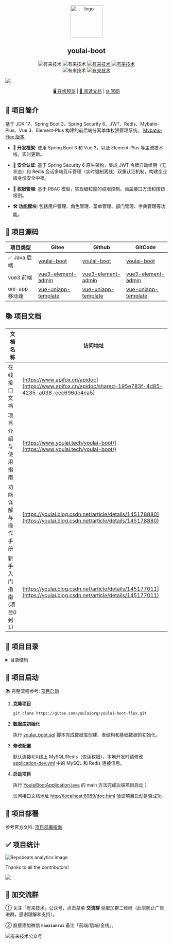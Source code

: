 
<div align="center">
   <img alt="logo" width="100" height="100" src="https://foruda.gitee.com/images/1733417239320800627/3c5290fe_716974.png">
   <h2>youlai-boot</h2>
   <img alt="有来技术" src="https://img.shields.io/badge/Java -17-brightgreen.svg"/>
   <img alt="有来技术" src="https://img.shields.io/badge/SpringBoot-3.3.6-green.svg"/>
   <a href="https://gitee.com/youlaiorg/youlai-boot" target="_blank">
     <img alt="有来技术" src="https://gitee.com/youlaiorg/youlai-boot/badge/star.svg"/>
   </a>     
   <a href="https://github.com/haoxianrui" target="_blank">
     <img alt="有来技术" src="https://img.shields.io/github/stars/haoxianrui/youlai-boot.svg?style=social&label=Stars"/>
   </a>
   <br/>
   <img alt="有来技术" src="https://img.shields.io/badge/license-Apache%20License%202.0-blue.svg"/>
   <a href="https://gitee.com/youlaiorg" target="_blank">
     <img alt="有来技术" src="https://img.shields.io/badge/Author-有来开源组织-orange.svg"/>
   </a>
</div>

![](https://raw.gitmirror.com/youlaitech/image/main/docs/rainbow.png)

<div align="center">
  <a target="_blank" href="https://vue.youlai.tech/">🖥️ 在线预览</a> |  <a target="_blank" href="https://youlai.blog.csdn.net/article/details/145178880">📑 阅读文档</a> |  <a target="_blank" href="https://www.youlai.tech/youlai-boot">🌐 官网</a>
</div>

## 📢 项目简介

基于 JDK 17、Spring Boot 3、Spring Security 6、JWT、Redis、Mybatis-Plus、Vue 3、Element-Plus 构建的前后端分离单体权限管理系统。 [Mybatis-Flex 版本](https://gitee.com/youlaiorg/youlai-boot-flex)

- **🚀 开发框架**: 使用 Spring Boot 3 和 Vue 3，以及 Element-Plus 等主流技术栈，实时更新。

- **🔐 安全认证**: 基于 Spring Security 6 原生架构，集成 JWT 令牌自动续期（无状态）和 Redis 会话多端互斥管理（实时强制离线）双重认证机制，构建企业级身份安全中枢。

- **🔑 权限管理**: 基于 RBAC 模型，实现细粒度的权限控制，涵盖接口方法和按钮级别。

- **🛠️ 功能模块**: 包括用户管理、角色管理、菜单管理、部门管理、字典管理等功能。

## 🌈 项目源码

| 项目类型       | Gitee                                                        | Github                                                       | GitCode                                                      |
| -------------- | ------------------------------------------------------------ | ------------------------------------------------------------ | ------------------------------------------------------------ |
| ✅ Java 后端    | [youlai-boot](https://gitee.com/youlaiorg/youlai-boot)       | [youlai-boot](https://github.com/haoxianrui/youlai-boot)     | [youlai-boot](https://gitcode.com/youlai/youlai-boot)        |
| vue3 前端      | [vue3-element-admin](https://gitee.com/youlaiorg/vue3-element-admin) | [vue3-element-admin](https://github.com/youlaitech/vue3-element-admin) | [vue3-element-admin](https://gitcode.com/youlai/vue3-element-admin) |
| uni-app 移动端 | [vue-uniapp-template](https://gitee.com/youlaiorg/vue-uniapp-template) | [vue-uniapp-template](https://github.com/youlaitech/vue-uniapp-template) | [vue-uniapp-template](https://gitcode.com/youlai/vue-uniapp-template) |



## 📚 项目文档

| 文档名称          | 访问地址                                                                                   |
|---------------|-------------------------------------------------------------------------------------------|
| 在线接口文档        | [https://www.apifox.cn/apidoc](https://www.apifox.cn/apidoc/shared-195e783f-4d85-4235-a038-eec696de4ea5) |
| 项目介绍与使用指南     | [https://www.youlai.tech/youlai-boot/](https://www.youlai.tech/youlai-boot/)              |
| 功能详解与操作手册     | [https://youlai.blog.csdn.net/article/details/145178880](https://youlai.blog.csdn.net/article/details/145178880) |
| 新手入门指南(项目0到1) | [https://youlai.blog.csdn.net/article/details/145177011](https://youlai.blog.csdn.net/article/details/145177011) |


## 📁 项目目录


<details>
<summary> 目录结构 </summary>

<br>

```
youlai-boot
├── docker                              # Docker 目录
│   ├── docker-compose.yml              # docker-compose 脚本
├── sql                                 # SQL脚本
│   ├── mysql                           # MySQL 脚本
├── src                                 # 源码目录
│   ├── common                          # 公共模块
│   │   ├── annotation                  # 注解定义
│   │   ├── base                        # 基础类
│   │   ├── constant                    # 常量
│   │   ├── enums                       # 枚举类型
│   │   ├── exception                   # 异常处理
│   │   ├── model                       # 数据模型
│   │   ├── result                      # 结果封装
│   │   └── util                        # 工具类
│   ├── config                          # 自动装配配置
│   │   └── property                    # 配置属性目录
│   ├── core                            # 核心功能
│   │   ├── aspect                      # 切面(日志、防重提交)
│   │   ├── filter                      # 过滤器(请求日志、限流)
│   │   ├── handler                     # 处理器(数据权限、数据填充)
│   │   └── security                    # Spring Security 安全模块
│   ├── modules                         # 业务模块
│   │   ├── member                      # 会员模块【业务模块演示】
│   │   ├── order                       # 订单模块【业务模块演示】
│   │   ├── product                     # 商品模块【业务模块演示】
│   ├── shared                          # 共享模块
│   │   ├── auth                        # 认证模块
│   │   ├── file                        # 文件模块
│   │   ├── codegen                     # 代码生成模块
│   │   ├── mail                        # 邮件模块
│   │   ├── sms                         # 短信模块
│   │   └── websocket                   # WebSocket 模块
│   ├── system                          # 系统模块
│   │   ├── controller                  # 控制层
│   │   ├── converter                   # MapStruct 转换器
│   │   ├── event                       # 事件处理
│   │   ├── handler                     # 处理器
│   │   ├── listener                    # 监听器
│   │   ├── model                       # 模型层
│   │   │   ├── bo                      # 业务对象
│   │   │   ├── dto                     # 数据传输对象
│   │   │   ├── entity                  # 实体对象
│   │   │   ├── form                    # 表单对象
│   │   │   ├── query                   # 查询参数对象
│   │   │   └── vo                      # 视图对象
│   │   ├── mapper                      # 数据库访问层
│   │   └── service                     # 业务逻辑层
│   └── YouLaiBootApplication           # 启动类
└── end                             
```
</details>



## 🚀 项目启动

📚 完整流程参考: [项目启动](https://www.youlai.tech/youlai-boot/1.%E9%A1%B9%E7%9B%AE%E5%90%AF%E5%8A%A8/)

1. **克隆项目**

   ```bash
   git clone https://gitee.com/youlaiorg/youlai-boot-flex.git
   ```

2. **数据库初始化**

   执行 [youlai_boot.sql](sql/mysql/youlai_boot.sql) 脚本完成数据库创建、表结构和基础数据的初始化。

3. **修改配置**

   默认连接`有来`线上 MySQL/Redis（仅读权限），本地开发时请修改 [application-dev.yml](src/main/resources/application-dev.yml) 中的 MySQL 和 Redis 连接信息。

4. **启动项目**

   执行 [YoulaiBootApplication.java](src/main/java/com/youlai/boot/YoulaiBootApplication.java) 的 main 方法完成后端项目启动；

   访问接口文档地址 [http://localhost:8989/doc.html](http://localhost:8989/doc.html) 验证项目启动是否成功。


## 🚀 项目部署

参考官方文档: [项目部署指南](https://www.youlai.tech/youlai-boot/5.%E9%A1%B9%E7%9B%AE%E9%83%A8%E7%BD%B2/)


## ✅ 项目统计

![](https://repobeats.axiom.co/api/embed/544c5c0b5b3611a6c4d5ef0faa243a9066b89659.svg "Repobeats analytics image")

Thanks to all the contributors!

[![](https://contrib.rocks/image?repo=haoxianrui/youlai-boot)](https://github.com/haoxianrui/youlai-boot/graphs/contributors)


## 💖 加交流群

① 关注「有来技术」公众号，点击菜单 **交流群** 获取加群二维码（此举防止广告进群，感谢理解和支持）。

② 直接添加微信 **`haoxianrui`** 备注「前端/后端/全栈」。

![有来技术公众号](https://foruda.gitee.com/images/1737108820762592766/3390ed0d_716974.png)  